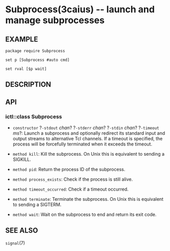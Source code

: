 Subprocess(3caius) -- launch and manage subprocesses
==============================================================================

## EXAMPLE

    package require Subprocess

    set p [Subprocess #auto cmd]

    set rval [$p wait]

## DESCRIPTION

## API

### ictl::class Subprocess

* `constructor` ?`-stdout` *chan*? ?`-stderr` *chan*? ?`-stdin` *chan*? ?`-timeout` *ms*?:
  Launch a subprocess and optionally redirect its standard input and output
  streams to alternative Tcl channels. If a timeout is specified, the process will
  be forcefully terminated when it exceeds the timeout.

* `method kill`:
  Kill the subprocess. On Unix this is equivalent to sending a SIGKILL.

* `method pid`:
  Return the process ID of the subprocess.

* `method process_exists`:
  Check if the process is still alive.

* `method timeout_occurred`:
  Check if a timeout occurred.

* `method terminate`:
  Terminate the subprocess. On Unix this is equivalent to sending a SIGTERM.

* `method wait`:
  Wait on the subprocess to end and return its exit code.

## SEE ALSO

`signal`(7)

